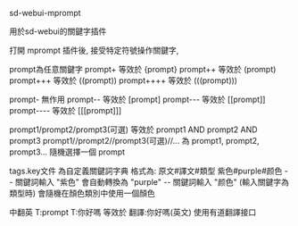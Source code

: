 sd-webui-mprompt

用於sd-webui的關鍵字插件

打開 mprompt 插件後, 接受特定符號操作關鍵字,

prompt為任意關鍵字
prompt+ 等效於 {prompt}
prompt++ 等效於 (prompt)
prompt+++ 等效於 ((prompt))
prompt++++ 等效於 (((prompt)))

prompt- 無作用
prompt-- 等效於 [prompt]
prompt--- 等效於 [[prompt]]
prompt---- 等效於 [[[prompt]]]

prompt1/prompt2/prompt3(可選) 等效於 prompt1 AND prompt2 AND prompt3
prompt1//prompt2//prompt3(可選)//... 為 prompt1, prompt2, prompt3... 隨機選擇一個 prompt

tags.key文件 為自定義關鍵詞字典 格式為: 原文#譯文#類型
紫色#purple#颜色  -- 關鍵詞輸入 "紫色" 會自動轉換為 "purple"
                 -- 關鍵詞輸入 "颜色" (輸入關鍵字為類型時) 會隨機在顏色類別中使用一個顏色

中翻英 T:prompt
T:你好嗎 等效於 翻譯:你好嗎(英文) 使用有道翻譯接口




